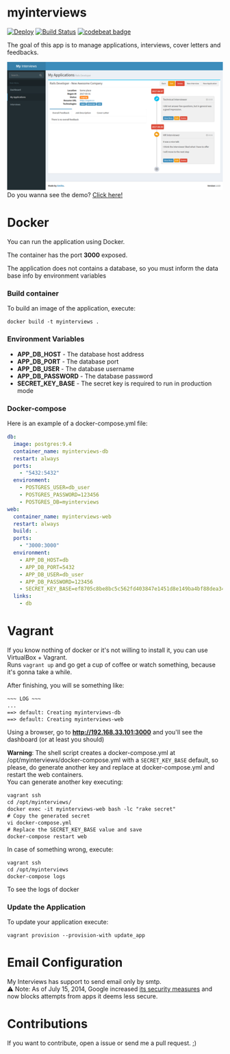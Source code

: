 myinterviews 
=============
[![Deploy](https://www.herokucdn.com/deploy/button.svg)](https://heroku.com/deploy)
[![Build Status](https://travis-ci.org/emilio2hd/myinterviews.svg?branch=master)](https://travis-ci.org/emilio2hd/myinterviews)
[![codebeat badge](https://codebeat.co/badges/ef8d86f7-cf6c-4726-bd2d-4bac89cc62c1)](https://codebeat.co/projects/github-com-emilio2hd-myinterviews-master)

The goal of this app is to manage applications, interviews, cover letters and feedbacks.
 
![Template](./docs/images/interviews.png)
Do you wanna see the demo? [Click here!](https://myinterviews.herokuapp.com/)
 
# Docker
You can run the application using Docker.

The container has the port **3000** exposed.

The application does not contains a database, so you must inform the data base info by environment variables

### Build container

To build an image of the application, execute:
```
docker build -t myinterviews .
```

### Environment Variables

* **APP_DB_HOST** - The database host address
* **APP_DB_PORT** - The database port
* **APP_DB_USER** - The database username
* **APP_DB_PASSWORD** - The database password
* **SECRET_KEY_BASE** - The secret key is required to run in production mode

### Docker-compose
Here is an example of a docker-compose.yml file:

```yml
db:
  image: postgres:9.4
  container_name: myinterviews-db
  restart: always
  ports:
    - "5432:5432"
  environment:
    - POSTGRES_USER=db_user
    - POSTGRES_PASSWORD=123456
    - POSTGRES_DB=myinterviews
web:
  container_name: myinterviews-web
  restart: always
  build: .
  ports:
    - "3000:3000"
  environment:
    - APP_DB_HOST=db
    - APP_DB_PORT=5432
    - APP_DB_USER=db_user
    - APP_DB_PASSWORD=123456
    - SECRET_KEY_BASE=ef8705c8be8bc5c562fd403847e1451d8e149ba4bf88dea34c7e0c99fc55556d3ea3e0619b24ff7399f19c3c0e7798b62ffe643e8a6911cee982e7143ef0e262
  links:
    - db
```

# Vagrant
If you know nothing of docker or it's not willing to install it, you can use VirtualBox + Vagrant.  
Runs `vagrant up` and go get a cup of coffee or watch something, because it's gonna take a while.

After finishing, you will se something like:
```shell
~~~ LOG ~~~
...
==> default: Creating myinterviews-db
==> default: Creating myinterviews-web
```
Using a browser, go to **http://192.168.33.101:3000** and you'll see the dashboard (or at least you should)

**Warning**: The shell script creates a docker-compose.yml at /opt/myinterviews/docker-compose.yml with
a `SECRET_KEY_BASE` default, so please, do generate another key and replace at docker-compose.yml and restart the web containers.  
You can generate another key executing:
```
vagrant ssh
cd /opt/myinterviews/
docker exec -it myinterviews-web bash -lc "rake secret"
# Copy the generated secret
vi docker-compose.yml
# Replace the SECRET_KEY_BASE value and save
docker-compose restart web
```
 
In case of something wrong, execute:
```
vagrant ssh
cd /opt/myinterviews
docker-compose logs
```
To see the logs of docker

### Update the Application
To update your application execute:
```
vagrant provision --provision-with update_app
```

# Email Configuration
My Interviews has support to send email only by smtp.  
:warning: Note: As of July 15, 2014, Google increased [its security measures](https://support.google.com/accounts/answer/6010255) 
and now blocks attempts from apps it deems less secure.

# Contributions
If you want to contribute, open a issue or send me a pull request. ;)